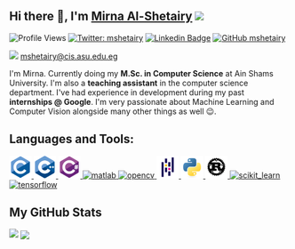 ## Hi there 👋, I'm [Mirna Al-Shetairy](https://github.com/mshetairy) <img src="https://media4.giphy.com/media/Z8euEPCk9mbGsxhoIE/giphy.gif" width="50"></h2>
![Profile Views](https://komarev.com/ghpvc/?username=mshetairy&style=flat-square&color=7895B2)
[![Twitter: mshetairy](https://img.shields.io/twitter/follow/mshetairy_?style=social)](https://twitter.com/mshetairy_)
[![Linkedin Badge](https://img.shields.io/badge/-LinkedIn-0e76a8?style=flat-square&logo=Linkedin&logoColor=white)](https://www.linkedin.com/in/mshetairy)
[![GitHub mshetairy](https://img.shields.io/github/followers/mshetairy?label=follow&style=social)](https://github.com/mshetairy)

<img src="https://cdn-icons-png.flaticon.com/512/562/562688.png" width="18"> mshetairy@cis.asu.edu.eg

I'm Mirna. Currently doing my **M.Sc. in Computer Science** at Ain Shams University. I'm also a **teaching assistant** in the computer science department. I've had experience in development during my past **internships @ Google**. I'm very passionate about Machine Learning and Computer Vision alongside many other things as well 😉. 

## Languages and Tools:
<p align="left"> <a href="https://www.cprogramming.com/" target="_blank" rel="noreferrer"> <img src="https://raw.githubusercontent.com/devicons/devicon/master/icons/c/c-original.svg" alt="c" width="40" height="40"/> </a> <a href="https://www.w3schools.com/cpp/" target="_blank" rel="noreferrer"> <img src="https://raw.githubusercontent.com/devicons/devicon/master/icons/cplusplus/cplusplus-original.svg" alt="cplusplus" width="40" height="40"/> </a> <a href="https://www.w3schools.com/cs/" target="_blank" rel="noreferrer"> <img src="https://raw.githubusercontent.com/devicons/devicon/master/icons/csharp/csharp-original.svg" alt="csharp" width="40" height="40"/> </a> <a href="https://www.mathworks.com/" target="_blank" rel="noreferrer"> <img src="https://upload.wikimedia.org/wikipedia/commons/2/21/Matlab_Logo.png" alt="matlab" width="40" height="40"/> </a> <a href="https://opencv.org/" target="_blank" rel="noreferrer"> <img src="https://www.vectorlogo.zone/logos/opencv/opencv-icon.svg" alt="opencv" width="40" height="40"/> </a> <a href="https://pandas.pydata.org/" target="_blank" rel="noreferrer"> <img src="https://raw.githubusercontent.com/devicons/devicon/2ae2a900d2f041da66e950e4d48052658d850630/icons/pandas/pandas-original.svg" alt="pandas" width="40" height="40"/> </a> <a href="https://www.python.org" target="_blank" rel="noreferrer"> <img src="https://raw.githubusercontent.com/devicons/devicon/master/icons/python/python-original.svg" alt="python" width="40" height="40"/> </a> <a href="https://www.rust-lang.org" target="_blank" rel="noreferrer"> <img src="https://raw.githubusercontent.com/devicons/devicon/master/icons/rust/rust-plain.svg" alt="rust" width="40" height="40"/> </a> <a href="https://scikit-learn.org/" target="_blank" rel="noreferrer"> <img src="https://upload.wikimedia.org/wikipedia/commons/0/05/Scikit_learn_logo_small.svg" alt="scikit_learn" width="40" height="40"/> </a> <a href="https://www.tensorflow.org" target="_blank" rel="noreferrer"> <img src="https://www.vectorlogo.zone/logos/tensorflow/tensorflow-icon.svg" alt="tensorflow" width="40" height="40"/> </a> </p>


## My GitHub Stats
<p><img align="left" src="https://github-readme-stats.vercel.app/api?username=mshetairy&theme=graywhite&show_icons=true&hide=stars,issues" /></p>
<p>&nbsp;<img align="center" src="https://github-readme-stats.vercel.app/api/top-langs/?username=mshetairy&layout=compact&theme=graywhite" /></p>
